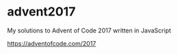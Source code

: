 # advent2017
My solutions to Advent of Code 2017 written in JavaScript

https://adventofcode.com/2017
